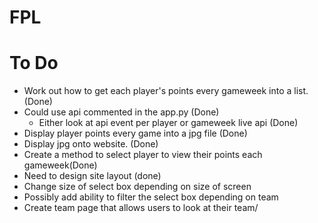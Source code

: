 # FPL

# To Do
* Work out how to get each player's points every gameweek into a list. (Done)
* Could use api commented in the app.py (Done)
    * Either look at api event per player or gameweek live api (Done)
* Display player points every game into a jpg file (Done)
* Display jpg onto website. (Done)
* Create a method to select player to view their points each gameweek(Done)
* Need to design site layout (done)
* Change size of select box depending on size of screen
* Possibly add ability to filter the select box depending on team
* Create team page that allows users to look at their team/
